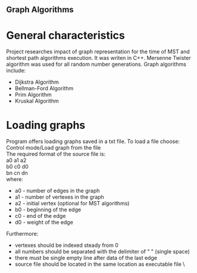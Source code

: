 ## Graph Algorithms
# General characteristics
Project researches impact of graph representation for the time of MST and shortest path algorithms execution. It was 
writen in C++. Mersenne Twister algorithm was used for all random number generations. Graph algorithms include:
- Dijkstra Algorithm
- Bellman-Ford Algorithm
- Prim Algorithm
- Kruskal Algorithm
# Loading graphs
Program offers loading graphs saved in a txt file. To load a file choose: Control mode/Load graph from the file\
The required format of the source file is:\
a0 a1 a2 \
b0 c0 d0 \
bn cn dn\
where:
- a0 - number of edges in the graph
- a1 - number of vertexes in the graph
- a2 - initial vertex (optional for MST algorithms)
- b0 - beginning of the edge
- c0 - end of the edge
- d0 - weight of the edge

Furthermore:
- vertexes should be indexed steady from 0
- all numbers should be separated with the delimiter of " " (single space)
- there must be single empty line after data of the last edge
- source file should be located in the same location as executable file \


